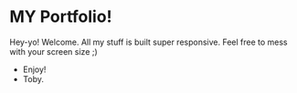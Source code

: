 # MY Portfolio!

Hey-yo! Welcome. All my stuff is built super responsive. Feel free to mess with your screen size ;)

- Enjoy!
- Toby.
